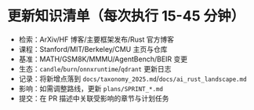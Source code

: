 # 更新知识清单（每次执行 15-45 分钟）

- 检索：ArXiv/HF 博客/主要框架发布/Rust 官方博客
- 课程：Stanford/MIT/Berkeley/CMU 主页与仓库
- 基准：MATH/GSM8K/MMMU/AgentBench/BEIR 变更
- 生态：`candle`/`burn`/`onnxruntime`/`qdrant` 更新日志
- 记录：将新增点落到 `docs/taxonomy_2025.md`/`docs/ai_rust_landscape.md`
- 影响：如需调整路线，更新 `plans/SPRINT_*.md`
- 提交：在 PR 描述中关联受影响的章节与计划任务
